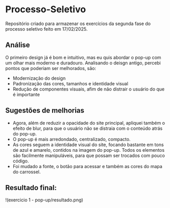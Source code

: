 # Processo-Seletivo
Repositório criado para armazenar os exercícios da segunda fase do processo seletivo feito em 17/02/2025.

## Análise
O primeiro design já é bom e intuitivo, mas eu quis abordar o pop-up com um olhar mais moderno e duradouro. Analisando o deisgn antigo, percebi pontos que poderiam ser melhorados, são:
- Modernização do design
- Padronização das cores, tamanhos e identidade visual
- Redução de componentes visuais, afim de não distrair o usuário do que é importante

## Sugestões de melhorias

- Agora, além de reduzir a opacidade do site principal, apliquei também o efeito de blur, para que o usuário não se distraia com o conteúdo atrás do pop-up.
- O pop-up é mais arredondado, centralizado, compacto.
- As cores seguem a identidade visual do site, focando bastante em tons de azul e amarelo, contidos na imagem do pop-up. Todos os elementos são facilmente manipuláveis, para que possam ser trocados com pouco código.
- Foi mudado a fonte, o botão para acessar e também as cores do mapa do carrossel.

## Resultado final:

!(exercicio 1 - pop-up/resultado.png)
